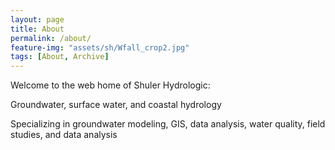 ```yaml
---
layout: page
title: About
permalink: /about/
feature-img: "assets/sh/Wfall_crop2.jpg"
tags: [About, Archive]
---
```


Welcome to the web home of Shuler Hydrologic:


Groundwater, surface water, and coastal hydrology


Specializing in groundwater modeling, GIS, data analysis, water quality, field studies, and data analysis 